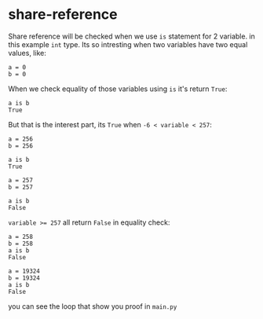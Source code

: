 # share-reference
Share reference will be checked when we use `is` statement for 2 variable. in this example `int` type.
Its so intresting when two variables have two equal values, like:
```
a = 0
b = 0
```
When we check equality of those variables using `is` it's return `True`:
```
a is b
True
```
But that is the interest part, its `True` when `-6 < variable < 257`:
```
a = 256
b = 256

a is b
True

a = 257
b = 257

a is b
False
```
`variable >= 257` all return `False` in equality check:
```
a = 258
b = 258
a is b
False

a = 19324
b = 19324
a is b
False
```
you can see the loop that show you proof in `main.py`
